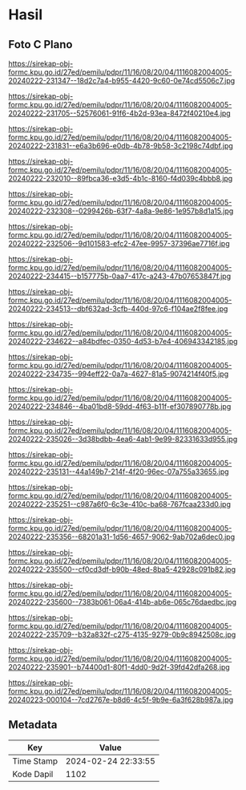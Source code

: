 # Hasil

## Foto C Plano

https://sirekap-obj-formc.kpu.go.id/27ed/pemilu/pdpr/11/16/08/20/04/1116082004005-20240222-231347--18d2c7a4-b955-4420-9c60-0e74cd5506c7.jpg

https://sirekap-obj-formc.kpu.go.id/27ed/pemilu/pdpr/11/16/08/20/04/1116082004005-20240222-231705--52576061-91f6-4b2d-93ea-8472f40210e4.jpg

https://sirekap-obj-formc.kpu.go.id/27ed/pemilu/pdpr/11/16/08/20/04/1116082004005-20240222-231831--e6a3b696-e0db-4b78-9b58-3c2198c74dbf.jpg

https://sirekap-obj-formc.kpu.go.id/27ed/pemilu/pdpr/11/16/08/20/04/1116082004005-20240222-232010--89fbca36-e3d5-4b1c-8160-f4d039c4bbb8.jpg

https://sirekap-obj-formc.kpu.go.id/27ed/pemilu/pdpr/11/16/08/20/04/1116082004005-20240222-232308--0299426b-63f7-4a8a-9e86-1e957b8d1a15.jpg

https://sirekap-obj-formc.kpu.go.id/27ed/pemilu/pdpr/11/16/08/20/04/1116082004005-20240222-232506--9d101583-efc2-47ee-9957-37396ae7716f.jpg

https://sirekap-obj-formc.kpu.go.id/27ed/pemilu/pdpr/11/16/08/20/04/1116082004005-20240222-234415--b157775b-0aa7-417c-a243-47b07653847f.jpg

https://sirekap-obj-formc.kpu.go.id/27ed/pemilu/pdpr/11/16/08/20/04/1116082004005-20240222-234513--dbf632ad-3cfb-440d-97c6-f104ae2f8fee.jpg

https://sirekap-obj-formc.kpu.go.id/27ed/pemilu/pdpr/11/16/08/20/04/1116082004005-20240222-234622--a84bdfec-0350-4d53-b7e4-406943342185.jpg

https://sirekap-obj-formc.kpu.go.id/27ed/pemilu/pdpr/11/16/08/20/04/1116082004005-20240222-234735--994eff22-0a7a-4627-81a5-9074214f40f5.jpg

https://sirekap-obj-formc.kpu.go.id/27ed/pemilu/pdpr/11/16/08/20/04/1116082004005-20240222-234846--4ba01bd8-59dd-4f63-b11f-ef307890778b.jpg

https://sirekap-obj-formc.kpu.go.id/27ed/pemilu/pdpr/11/16/08/20/04/1116082004005-20240222-235026--3d38bdbb-4ea6-4ab1-9e99-82331633d955.jpg

https://sirekap-obj-formc.kpu.go.id/27ed/pemilu/pdpr/11/16/08/20/04/1116082004005-20240222-235131--44a149b7-214f-4f20-96ec-07a755a33655.jpg

https://sirekap-obj-formc.kpu.go.id/27ed/pemilu/pdpr/11/16/08/20/04/1116082004005-20240222-235251--c987a6f0-6c3e-410c-ba68-767fcaa233d0.jpg

https://sirekap-obj-formc.kpu.go.id/27ed/pemilu/pdpr/11/16/08/20/04/1116082004005-20240222-235356--68201a31-1d56-4657-9062-9ab702a6dec0.jpg

https://sirekap-obj-formc.kpu.go.id/27ed/pemilu/pdpr/11/16/08/20/04/1116082004005-20240222-235500--cf0cd3df-b90b-48ed-8ba5-42928c091b82.jpg

https://sirekap-obj-formc.kpu.go.id/27ed/pemilu/pdpr/11/16/08/20/04/1116082004005-20240222-235600--7383b061-06a4-414b-ab6e-065c76daedbc.jpg

https://sirekap-obj-formc.kpu.go.id/27ed/pemilu/pdpr/11/16/08/20/04/1116082004005-20240222-235709--b32a832f-c275-4135-9279-0b9c8942508c.jpg

https://sirekap-obj-formc.kpu.go.id/27ed/pemilu/pdpr/11/16/08/20/04/1116082004005-20240222-235901--b74400d1-80f1-4dd0-9d2f-39fd42dfa268.jpg

https://sirekap-obj-formc.kpu.go.id/27ed/pemilu/pdpr/11/16/08/20/04/1116082004005-20240223-000104--7cd2767e-b8d6-4c5f-9b9e-6a3f628b987a.jpg


## Metadata

| Key        | Value               |
| ---------- | ------------------- |
| Time Stamp | 2024-02-24 22:33:55 |
| Kode Dapil | 1102                |



